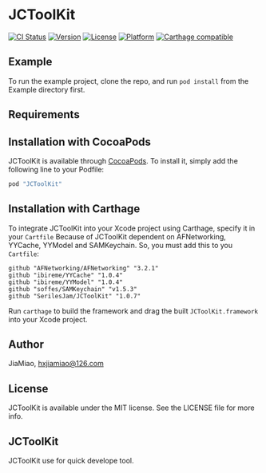 # JCToolKit

[![CI Status](https://travis-ci.org/SerilesJam/JCToolKit.svg?branch=master)](https://travis-ci.org/SerilesJam/JCToolKit)
[![Version](https://img.shields.io/cocoapods/v/JCToolKit.svg?style=flat)](http://cocoapods.org/pods/JCToolKit)
[![License](https://img.shields.io/cocoapods/l/JCToolKit.svg?style=flat)](http://cocoapods.org/pods/JCToolKit)
[![Platform](https://img.shields.io/cocoapods/p/JCToolKit.svg?style=flat)](http://cocoapods.org/pods/JCToolKit)
[![Carthage compatible](https://img.shields.io/badge/Carthage-compatible-4BC51D.svg?style=flat)](https://github.com/Carthage/Carthage)

## Example

To run the example project, clone the repo, and run `pod install` from the Example directory first.

## Requirements

## Installation with CocoaPods

JCToolKit is available through [CocoaPods](http://cocoapods.org). To install
it, simply add the following line to your Podfile:

```ruby
pod "JCToolKit"
```

## Installation with Carthage

To integrate JCToolKit into your Xcode project using Carthage, specify it in your `Cartfile`
Because of JCToolKit dependent on AFNetworking, YYCache, YYModel and SAMKeychain. So, you must add this to you `Cartfile`:

```ogdl
github "AFNetworking/AFNetworking" "3.2.1"
github "ibireme/YYCache" "1.0.4"
github "ibireme/YYModel" "1.0.4"
github "soffes/SAMKeychain" "v1.5.3"
github "SerilesJam/JCToolKit" "1.0.7"
```

Run `carthage` to build the framework and drag the built `JCToolKit.framework` into your Xcode project.

## Author

JiaMiao, hxjiamiao@126.com

## License

JCToolKit is available under the MIT license. See the LICENSE file for more info.

## JCToolKit

JCToolKit use for quick develope tool.
